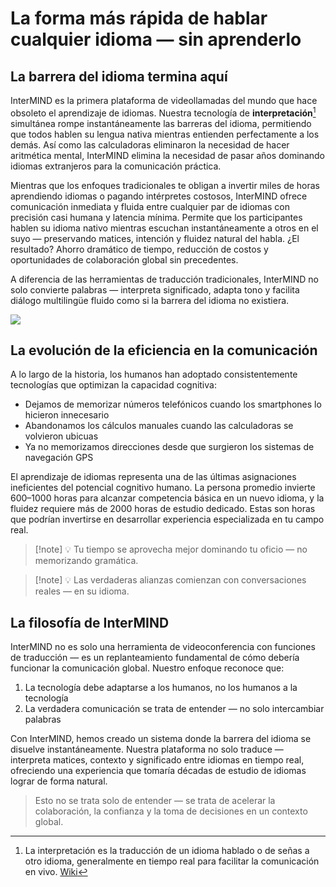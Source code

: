 # La forma más rápida de hablar cualquier idioma — sin aprenderlo

## La barrera del idioma termina aquí

InterMIND es la primera plataforma de videollamadas del mundo que hace obsoleto el aprendizaje de idiomas. Nuestra tecnología de **interpretación**[^1] simultánea rompe instantáneamente las barreras del idioma, permitiendo que todos hablen su lengua nativa mientras entienden perfectamente a los demás. Así como las calculadoras eliminaron la necesidad de hacer aritmética mental, InterMIND elimina la necesidad de pasar años dominando idiomas extranjeros para la comunicación práctica.

Mientras que los enfoques tradicionales te obligan a invertir miles de horas aprendiendo idiomas o pagando intérpretes costosos, InterMIND ofrece comunicación inmediata y fluida entre cualquier par de idiomas con precisión casi humana y latencia mínima. Permite que los participantes hablen su idioma nativo mientras escuchan instantáneamente a otros en el suyo — preservando matices, intención y fluidez natural del habla. ¿El resultado? Ahorro dramático de tiempo, reducción de costos y oportunidades de colaboración global sin precedentes.

A diferencia de las herramientas de traducción tradicionales, InterMIND no solo convierte palabras — interpreta significado, adapta tono y facilita diálogo multilingüe fluido como si la barrera del idioma no existiera.

[^1]: La interpretación es la traducción de un idioma hablado o de señas a otro idioma, generalmente en tiempo real para facilitar la comunicación en vivo. [Wiki](https://en.wikipedia.org/wiki/Language_interpretation)

![](/1d.png)

## La evolución de la eficiencia en la comunicación

A lo largo de la historia, los humanos han adoptado consistentemente tecnologías que optimizan la capacidad cognitiva:

- Dejamos de memorizar números telefónicos cuando los smartphones lo hicieron innecesario
- Abandonamos los cálculos manuales cuando las calculadoras se volvieron ubicuas
- Ya no memorizamos direcciones desde que surgieron los sistemas de navegación GPS

El aprendizaje de idiomas representa una de las últimas asignaciones ineficientes del potencial cognitivo humano. La persona promedio invierte 600–1000 horas para alcanzar competencia básica en un nuevo idioma, y la fluidez requiere más de 2000 horas de estudio dedicado. Estas son horas que podrían invertirse en desarrollar experiencia especializada en tu campo real.

> [!note] 💡 Tu tiempo se aprovecha mejor dominando tu oficio — no memorizando gramática.

> [!note] 💡 Las verdaderas alianzas comienzan con conversaciones reales — en su idioma.

## La filosofía de InterMIND

InterMIND no es solo una herramienta de videoconferencia con funciones de traducción — es un replanteamiento fundamental de cómo debería funcionar la comunicación global. Nuestro enfoque reconoce que:

1. La tecnología debe adaptarse a los humanos, no los humanos a la tecnología
2. La verdadera comunicación se trata de entender — no solo intercambiar palabras

Con InterMIND, hemos creado un sistema donde la barrera del idioma se disuelve instantáneamente. Nuestra plataforma no solo traduce — interpreta matices, contexto y significado entre idiomas en tiempo real, ofreciendo una experiencia que tomaría décadas de estudio de idiomas lograr de forma natural.

> Esto no se trata solo de entender — se trata de acelerar la colaboración, la confianza y la toma de decisiones en un contexto global.